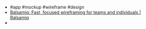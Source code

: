 - #app #mockup #wireframe #design
- [Balsamiq: Fast, focused wireframing for teams and individuals | Balsamiq](https://balsamiq.com/)
-
